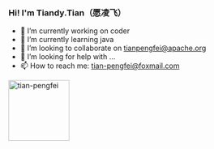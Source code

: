 ### Hi! I'm Tiandy.Tian（愿凌飞）

- 🔭 I’m currently working on coder
- 🌱 I’m currently learning java
- 👯 I’m looking to collaborate on tianpengfei@apache.org
- 🤔 I’m looking for help with ...
- 📫 How to reach me: tian-pengfei@foxmail.com



<a href="https://github.com/tian-pengfei">
<img height="120px" src="https://github-readme-stats.vercel.app/api?username=tian-pengfei&hide_title=true&hide_border=true&show_icons=false&include_all_commits=true&count_private=true&line_height=21&text_color=004&icon_color=000&bg_color=7,ea6761,ffc84d,fffc4d,52fa5a&theme=graywhite" alt="tian-pengfei "/>
<!-- <img height="120px" src="https://github-readme-stats.vercel.app/api/top-langs/?username=tian-pengfei&hide=html&hide_title=true&hide_border=true&layout=compact&langs_count=6&exclude_repo=comp426,Redventures-Movie-Quotes&text_color=000&icon_color=fff&bg_color=6,ea6761,ffc84d,52fa5a&theme=graywhite" alt="tian-pengfei"/>
</a> -->

  


<!--
**tian-pengfei/tian-pengfei** is a ✨ _special_ ✨ repository because its `README.md` (this file) appears on your GitHub profile.

Here are some ideas to get you started:

- 🔭 I’m currently working on ...
- 🌱 I’m currently learning ...
- 👯 I’m looking to collaborate on ...
- 🤔 I’m looking for help with ...
- 💬 Ask me about ...
- 📫 How to reach me: ...
- 😄 Pronouns: ...
- ⚡ Fun fact: ...
-->
